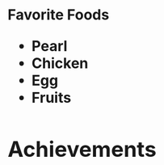 <!Doctype html>
<html>
  <head>
    <title></title>
  </head>
  <body>
 <h1>Favorite Foods</>
   <div>
    <ul>
    <li>Pearl</li>
    <li>Chicken</li>
    <li>Egg</li>
    <li>Fruits</li>
    </ul>
   </div>
  <div>
    <h2>Achievements</h2>
  
  </body>
  <html>
